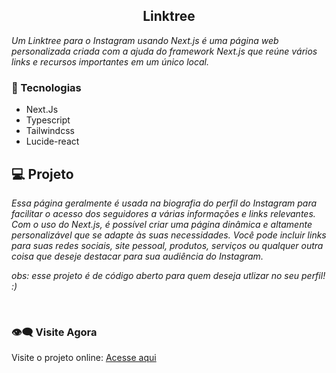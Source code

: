<h2 align="center">Linktree</h2>

<p aling="center">
  <em>
Um Linktree para o Instagram usando Next.js é uma página web personalizada criada com a ajuda do framework Next.js que reúne vários links e recursos importantes em um único local.
  </em>
</p>

### 🚀 Tecnologias
- Next.Js
- Typescript
- Tailwindcss
- Lucide-react

## 💻 Projeto

<em aling="center">Essa página geralmente é usada na biografia do perfil do Instagram para facilitar o acesso dos seguidores a várias informações e links relevantes. Com o uso do Next.js, é possível criar uma página dinâmica e altamente personalizável que se adapte às suas necessidades. Você pode incluir links para suas redes sociais, site pessoal, produtos, serviços ou qualquer outra coisa que deseje destacar para sua audiência do Instagram.

obs: esse projeto é de código aberto para quem deseja utlizar no seu perfil! :)</em>

<br>


### 👁️‍🗨️ Visite Agora
Visite o projeto online: [Acesse aqui](https://linktreekaykedev.vercel.app/)
